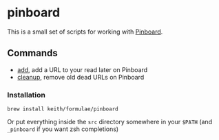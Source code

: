 # pinboard

This is a small set of scripts for working with
[Pinboard](https://pinboard.in/).

## Commands

- [add](https://github.com/keith/pinboard/blob/master/src/pinboard-add),
  add a URL to your read later on Pinboard
- [cleanup](https://github.com/keith/pinboard/blob/master/src/pinboard-cleanup),
  remove old dead URLs on Pinboard

### Installation

```
brew install keith/formulae/pinboard
```

Or put everything inside the `src` directory somewhere in your `$PATH`
(and `_pinboard` if you want zsh completions)
